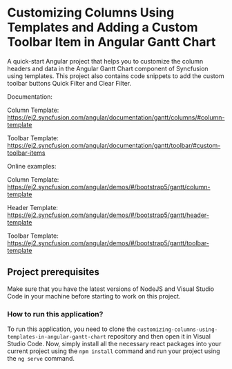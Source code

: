 # Customizing Columns Using Templates and Adding a Custom Toolbar Item in Angular Gantt Chart 

A quick-start Angular project that helps you to customize the column headers and data in the Angular Gantt Chart component of Syncfusion using templates. This project also contains code snippets to add the custom toolbar buttons Quick Filter and Clear Filter.

Documentation: 

Column Template: https://ej2.syncfusion.com/angular/documentation/gantt/columns/#column-template

Toolbar Template: https://ej2.syncfusion.com/angular/documentation/gantt/toolbar/#custom-toolbar-items

Online examples: 

Column Template: https://ej2.syncfusion.com/angular/demos/#/bootstrap5/gantt/column-template

Header Template: https://ej2.syncfusion.com/angular/demos/#/bootstrap5/gantt/header-template

Toolbar Template: https://ej2.syncfusion.com/angular/demos/#/bootstrap5/gantt/toolbar-template

## Project prerequisites

Make sure that you have the latest versions of NodeJS and Visual Studio Code in your machine before starting to work on this project.

### How to run this application?

To run this application, you need to clone the `customizing-columns-using-templates-in-angular-gantt-chart` repository and then open it in Visual Studio Code. Now, simply install all the necessary react packages into your current project using the `npm install` command and run your project using the `ng serve` command.
